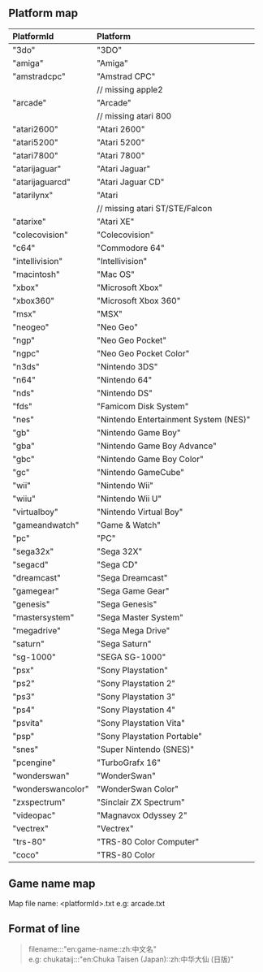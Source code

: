 ## Platform map  
| PlatformId        | Platform                              |
|:------------------|:--------------------------------------|
| "3do"             | "3DO"                                 |
| "amiga"           | "Amiga"                               |
| "amstradcpc"      | "Amstrad CPC"                         |
|                   | // missing apple2                     |
| "arcade"          | "Arcade"                              |
|                   | // missing atari 800                  |
| "atari2600"       | "Atari 2600"                          |
| "atari5200"       | "Atari 5200"                          |
| "atari7800"       | "Atari 7800"                          |
| "atarijaguar"     | "Atari Jaguar"                        |
| "atarijaguarcd"   | "Atari Jaguar CD"                     |
| "atarilynx"       | "Atari                                |
|                   | // missing atari ST/STE/Falcon        |
| "atarixe"         | "Atari XE"                            |
| "colecovision"    | "Colecovision"                        |
| "c64"             | "Commodore 64"                        |
| "intellivision"   | "Intellivision"                       |
| "macintosh"       | "Mac OS"                              |
| "xbox"            | "Microsoft Xbox"                      |
| "xbox360"         | "Microsoft Xbox 360"                  |
| "msx"             | "MSX"                                 |
| "neogeo"          | "Neo Geo"                             |
| "ngp"             | "Neo Geo Pocket"                      |
| "ngpc"            | "Neo Geo Pocket Color"                |
| "n3ds"            | "Nintendo 3DS"                        |
| "n64"             | "Nintendo 64"                         |
| "nds"             | "Nintendo DS"                         |
| "fds"             | "Famicom Disk System"                 |
| "nes"             | "Nintendo Entertainment System (NES)" |
| "gb"              | "Nintendo Game Boy"                   |
| "gba"             | "Nintendo Game Boy Advance"           |
| "gbc"             | "Nintendo Game Boy Color"             |
| "gc"              | "Nintendo GameCube"                   |
| "wii"             | "Nintendo Wii"                        |
| "wiiu"            | "Nintendo Wii U"                      |
| "virtualboy"      | "Nintendo Virtual Boy"                |
| "gameandwatch"    | "Game & Watch"                        |
| "pc"              | "PC"                                  |
| "sega32x"         | "Sega 32X"                            |
| "segacd"          | "Sega CD"                             |
| "dreamcast"       | "Sega Dreamcast"                      |
| "gamegear"        | "Sega Game Gear"                      |
| "genesis"         | "Sega Genesis"                        |
| "mastersystem"    | "Sega Master System"                  |
| "megadrive"       | "Sega Mega Drive"                     |
| "saturn"          | "Sega Saturn"                         |
| "sg-1000"         | "SEGA SG-1000"                        |
| "psx"             | "Sony Playstation"                    |
| "ps2"             | "Sony Playstation 2"                  |
| "ps3"             | "Sony Playstation 3"                  |
| "ps4"             | "Sony Playstation 4"                  |
| "psvita"          | "Sony Playstation Vita"               |
| "psp"             | "Sony Playstation Portable"           |
| "snes"            | "Super Nintendo (SNES)"               |
| "pcengine"        | "TurboGrafx 16"                       |
| "wonderswan"      | "WonderSwan"                          |
| "wonderswancolor" | "WonderSwan Color"                    |
| "zxspectrum"      | "Sinclair ZX Spectrum"                |
| "videopac"        | "Magnavox Odyssey 2"                  |
| "vectrex"         | "Vectrex"                             |
| "trs-80"          | "TRS-80 Color Computer"               |
| "coco"            | "TRS-80 Color                         |

## Game name map
 Map file name: &lt;platformId&gt;.txt e.g: arcade.txt
 
## Format of line
 > filename:::"en:game-name::zh:中文名"  
 e.g: chukataij:::"en:Chuka Taisen (Japan)::zh:中华大仙 (日版)"